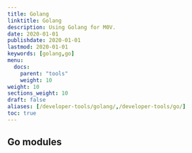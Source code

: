 ```yaml
---
title: Golang
linktitle: Golang
description: Using Golang for M0V.
date: 2020-01-01
publishdate: 2020-01-01
lastmod: 2020-01-01
keywords: [golang,go]
menu:
  docs:
    parent: "tools"
    weight: 10
weight: 10
sections_weight: 10
draft: false
aliases: [/developer-tools/golang/,/developer-tools/go/]
toc: true
---
```



## Go modules
